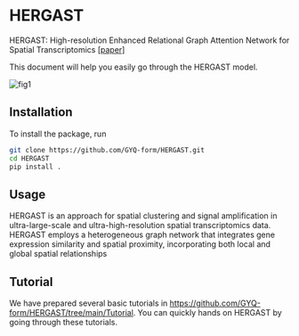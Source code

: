 # HERGAST

HERGAST: High-resolution Enhanced Relational Graph Attention Network for Spatial Transcriptomics [[paper]](https://doi.org/10.1101/2024.08.09.607422)

This document will help you easily go through the HERGAST model.

![fig1](https://github.com/GYQ-form/HERGAST/assets/79566479/fe08a893-47ac-4fe9-ad25-51f808088748)


## Installation

To install the package, run

```bash
git clone https://github.com/GYQ-form/HERGAST.git
cd HERGAST
pip install .
```


## Usage

HERGAST is an approach for spatial clustering and signal amplification in ultra-large-scale and ultra-high-resolution spatial transcriptomics data. HERGAST employs a heterogeneous graph network that integrates gene expression similarity and spatial proximity, incorporating both local and global spatial relationships


## Tutorial

We have prepared several basic tutorials  in https://github.com/GYQ-form/HERGAST/tree/main/Tutorial. You can quickly hands on HERGAST by going through these tutorials. 
